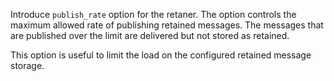 Introduce `publish_rate` option for the retaner. The option controls the maximum allowed rate of publishing retained messages. The messages that are published over the limit are delivered but not stored as retained.

This option is useful to limit the load on the configured retained message storage.
